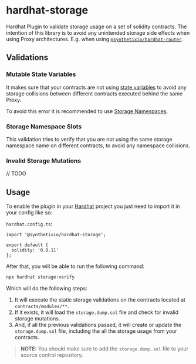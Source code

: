 # hardhat-storage

Hardhat Plugin to validate storage usage on a set of solidity contracts. The intention of this library is to avoid any unintended storage side effects when using Proxy architectures. E.g. when using [`@synthetixio/hardhat-router`](https://github.com/Synthetixio/synthetix-v3/tree/main/utils/hardhat-router).

## Validations

### Mutable State Variables

It makes sure that your contracts are not using [state variables](https://docs.soliditylang.org/en/v0.8.17/internals/layout_in_storage.html) to avoid any storage collisions between different contracts executed behind the same Proxy.

To avoid this error it is recommended to use [Storage Namespaces](../hardhat-router/README.md#storage-namespaces).

### Storage Namespace Slots

This validation tries to verify that you are not using the same storage namespace name on different contracts, to avoid any namespace collisions.

### Invalid Storage Mutations

// TODO

## Usage

To enable the plugin in your [Hardhat](https://hardhat.org/) project you just need to import it in your config like so:

`hardhat.config.ts`:

```
import '@synthetixio/hardhat-storage';

export default {
  solidity: '0.8.11'
};
```

After that, you will be able to run the following command:

```bash
npx hardhat storage:verify
```

Which will do the following steps:

1. It will execute the static storage validations on the contracts located at `contracts/modules/**`.
2. If it exists, it will load the `storage.dump.sol` file and check for invalid storage mutations.
3. And, if all the previous validations passed, it will create or update the `storage.dump.sol` file, including the all the storage usage from your contracts.

> **NOTE:** You should make sure to add the `storage.dump.sol` file to your source control repository.
